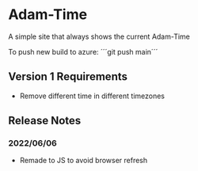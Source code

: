 # Adam-Time
A simple site that always shows the current Adam-Time

To push new build to azure:
´´´git push  main´´´

## Version 1 Requirements
* Remove different time in different timezones

## Release Notes
### 2022/06/06
* Remade to JS to avoid browser refresh